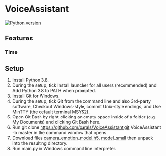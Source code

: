 # VoiceAssistant

[![Python version](https://img.shields.io/badge/python-3.8-blue.svg)](https://python.org)

## Features
### Time

## Setup
1. Install Python 3.8.
2. During the setup, tick Install launcher for all users (recommended) and Add Python 3.8 to PATH when prompted.
3. Install Git for Windows.
4. During the setup, tick Git from the command line and also 3rd-party software, Checkout Windows-style, commit Unix-style endings, and Use MinTTY (the default terminal MSYS2).
5. Open Git Bash by right-clicking an empty space inside of a folder (e.g My Documents) and clicking Git Bash here.
6. Run git clone https://github.com/xarals/VoiceAssistant.git VoiceAssistant -b master in the command window that opens.
7. Download files [camera_emotion_model.h5](https://drive.google.com/file/d/1_YbzmTirB0i-HlYG0J7tpq8x5zsP0xDa/edit), [model_small](https://drive.google.com/file/d/1LsRk8wSwqDKnDYd8eXyHDcIYPgWA8Csg/view) then unpack into the resulting directory.
8. Run main.py in Windows command line interpreter.
